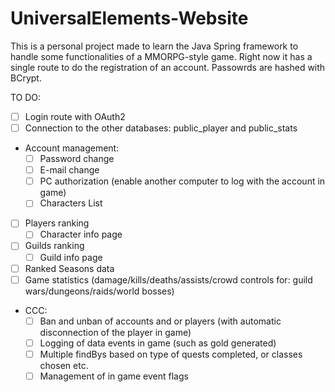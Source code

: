
# UniversalElements-Website
This is a personal project made to learn the Java Spring framework to handle some functionalities of a MMORPG-style game.
Right now it has a single route to do the registration of an account. Passowrds are hashed with BCrypt.


TO DO:
 - [ ] Login route with OAuth2
 - [ ] Connection to the other databases: public_player and public_stats
 - Account management:
	  - [ ] Password change
	  - [ ] E-mail change
	  - [ ] PC authorization (enable another computer to log with the account in game)
    - [ ] Characters List
 - [ ] Players ranking
    - [ ] Character info page
 - [ ] Guilds ranking
     - [ ] Guild info page
 - [ ] Ranked Seasons data
 - [ ] Game statistics (damage/kills/deaths/assists/crowd controls for: guild wars/dungeons/raids/world bosses)
 - CCC:
	  - [ ] Ban and unban of accounts and or players (with automatic disconnection of the player in game)
	  - [ ] Logging of data events in game (such as gold generated)
      - [ ] Multiple findBys based on type of quests completed, or classes chosen etc.
	  - [ ] Management of in game event flags
